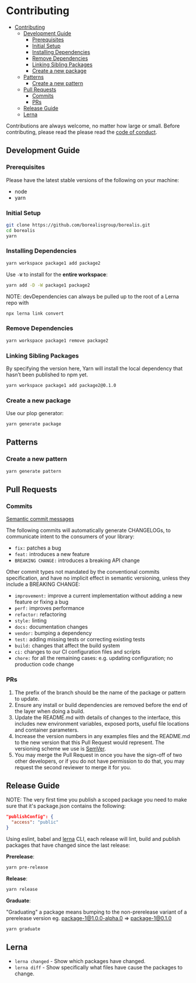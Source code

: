 # Contributing

- [Contributing](#contributing)
  - [Development Guide](#development-guide)
    - [Prerequisites](#prerequisites)
    - [Initial Setup](#initial-setup)
    - [Installing Dependencies](#installing-dependencies)
    - [Remove Dependencies](#remove-dependencies)
    - [Linking Sibling Packages](#linking-sibling-packages)
    - [Create a new package](#create-a-new-package)
  - [Patterns](#patterns)
    - [Create a new pattern](#create-a-new-pattern)
  - [Pull Requests](#pull-requests)
    - [Commits](#commits)
    - [PRs](#prs)
  - [Release Guide](#release-guide)
  - [Lerna](#lerna)

Contributions are always welcome, no matter how large or small. Before contributing, please read the please read the
[code of conduct](https://github.com/borealisgroup/borealis/master/CODE_OF_CONDUCT.md).

## Development Guide

### Prerequisites

Please have the latest stable versions of the following on your machine:

- node
- yarn

### Initial Setup

```bash
git clone https://github.com/borealisgroup/borealis.git
cd borealis
yarn
```

### Installing Dependencies

```bash
yarn workspace package1 add package2
```

Use `-W` to install for the **entire workspace**:

```bash
yarn add -D -W package1 package2
```

NOTE: devDependencies can always be pulled up to the root of a Lerna repo with

```bash
npx lerna link convert
```

### Remove Dependencies

```bash
yarn workspace package1 remove package2
```

### Linking Sibling Packages

By specifying the version here, Yarn will install the local dependency that hasn’t been published to npm yet.

```bash
yarn workspace package1 add package2@0.1.0
```

### Create a new package

Use our plop generator:

```bash
yarn generate package
```

## Patterns

### Create a new pattern

```bash
yarn generate pattern
```

## Pull Requests

### Commits

[Semantic commit messages](https://www.conventionalcommits.org/en/v1.0.0-beta.4/)

The following commits will automatically generate CHANGELOGs, to communicate intent to the consumers of your library:

- `fix:` patches a bug
- `feat:` introduces a new feature
- `BREAKING CHANGE:` introduces a breaking API change

Other commit types not mandated by the conventional commits specification, and have no implicit effect in semantic versioning, unless they include a BREAKING CHANGE:

- `improvement:` improve a current implementation without adding a new feature or fixing a bug
- `perf:` improves performance
- `refactor:` refactoring
- `style:` linting
- `docs:` documentation changes
- `vendor:` bumping a dependency
- `test:` adding missing tests or correcting existing tests
- `build:` changes that affect the build system
- `ci:` changes to our CI configuration files and scripts
- `chore:` for all the remaining cases: e.g. updating configuration; no production code change

### PRs

1. The prefix of the branch should be the name of the package or pattern to update.
2. Ensure any install or build dependencies are removed before the end of the layer when doing a
   build.
3. Update the README.md with details of changes to the interface, this includes new environment
   variables, exposed ports, useful file locations and container parameters.
4. Increase the version numbers in any examples files and the README.md to the new version that this
   Pull Request would represent. The versioning scheme we use is [SemVer](http://semver.org/).
5. You may merge the Pull Request in once you have the sign-off of two other developers, or if you
   do not have permission to do that, you may request the second reviewer to merge it for you.

## Release Guide

NOTE: The very first time you publish a scoped package you need to make sure that it's package.json contains the following:

```json
"publishConfig": {
  "access": "public"
}
```

Using eslint, babel and [lerna](https://github.com/lerna/lerna/tree/master/commands/publish) CLI, each release will lint, build and publish packages that have changed since the last release:

**Prerelease**:

```bash
yarn pre-release
```

**Release**:

```bash
yarn release
```

**Graduate**:

"Graduating" a package means bumping to the non-prerelease variant of a prerelease version
eg. package-1@1.0.0-alpha.0 => package-1@0.1.0

```bash
yarn graduate
```

## Lerna

- `lerna changed` - Show which packages have changed.
- `lerna diff` - Show specifically what files have cause the packages to change.
